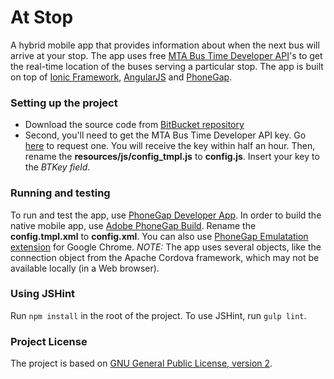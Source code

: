 # At Stop #

A hybrid mobile app that provides information about when the next bus will arrive at your stop. The app uses free [MTA Bus Time Developer API](http://bustime.mta.info/wiki/Developers/Index)'s to get the real-time location of the buses serving a particular stop. The app is built on top of [Ionic Framework](http://ionicframework.com/), [AngularJS](https://angularjs.org/) and [PhoneGap](http://phonegap.com/).

### Setting up the project ###

* Download the source code from [BitBucket repository](https://bitbucket.org/khfayzullaev/at-stop)
* Second, you'll need to get the MTA Bus Time Developer API key. Go [here](http://spreadsheets.google.com/viewform?hl=en&formkey=dG9kcGIxRFpSS0NhQWM4UjA0V0VkNGc6MQ#gid=0) to request one. You will receive the key within half an hour. Then, rename the **resources/js/config_tmpl.js** to **config.js**. Insert your key to the *BTKey field*.

### Running and testing ###

To run and test the app, use [PhoneGap Developer App](http://app.phonegap.com/). In order to build the native mobile app, use [Adobe PhoneGap Build](https://build.phonegap.com/). Rename the **config.tmpl.xml** to **config.xml**. You can also use [PhoneGap Emulatation extension](http://emulate.phonegap.com/) for Google Chrome. *NOTE:* The app uses several objects, like the connection object from the Apache Cordova framework, which may not be available locally (in a Web browser).

### Using JSHint ###
Run `npm install` in the root of the project. To use JSHint, run `gulp lint`.

### Project License ###

The project is based on [GNU General Public License, version 2](http://www.gnu.org/licenses/gpl-2.0.html).